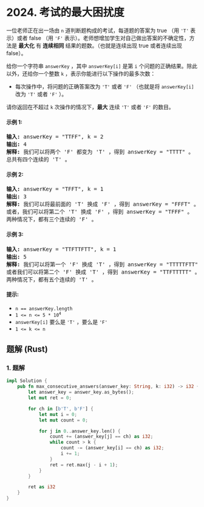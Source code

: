 # 2024. 考试的最大困扰度
一位老师正在出一场由 `n` 道判断题构成的考试，每道题的答案为 true （用 `'T'` 表示）或者 false （用 `'F'` 表示）。老师想增加学生对自己做出答案的不确定性，方法是 **最大化** 有 **连续相同** 结果的题数。（也就是连续出现 true 或者连续出现 false）。

给你一个字符串 `answerKey` ，其中 `answerKey[i]` 是第 `i` 个问题的正确结果。除此以外，还给你一个整数 `k` ，表示你能进行以下操作的最多次数：

* 每次操作中，将问题的正确答案改为 `'T'` 或者 `'F'` （也就是将 `answerKey[i]` 改为 `'T'` 或者 `'F'` ）。

请你返回在不超过 `k` 次操作的情况下，**最大** 连续 `'T'` 或者 `'F'` 的数目。

#### 示例 1:
<pre>
<strong>输入:</strong> answerKey = "TTFF", k = 2
<strong>输出:</strong> 4
<strong>解释:</strong> 我们可以将两个 'F' 都变为 'T' ，得到 answerKey = "TTTT" 。
总共有四个连续的 'T' 。
</pre>

#### 示例 2:
<pre>
<strong>输入:</strong> answerKey = "TFFT", k = 1
<strong>输出:</strong> 3
<strong>解释:</strong> 我们可以将最前面的 'T' 换成 'F' ，得到 answerKey = "FFFT" 。
或者，我们可以将第二个 'T' 换成 'F' ，得到 answerKey = "TFFF" 。
两种情况下，都有三个连续的 'F' 。
</pre>

#### 示例 3:
<pre>
<strong>输入:</strong> answerKey = "TTFTTFTT", k = 1
<strong>输出:</strong> 5
<strong>解释:</strong> 我们可以将第一个 'F' 换成 'T' ，得到 answerKey = "TTTTTFTT" 。
或者我们可以将第二个 'F' 换成 'T' ，得到 answerKey = "TTFTTTTT" 。
两种情况下，都有五个连续的 'T' 。
</pre>

#### 提示:
* `n == answerKey.length`
* <code>1 <= n <= 5 * 10<sup>4</sup></code>
* `answerKey[i]` 要么是 `'T'` ，要么是 `'F'`
* `1 <= k <= n`

## 题解 (Rust)

### 1. 题解
```Rust
impl Solution {
    pub fn max_consecutive_answers(answer_key: String, k: i32) -> i32 {
        let answer_key = answer_key.as_bytes();
        let mut ret = 0;

        for ch in [b'T', b'F'] {
            let mut i = 0;
            let mut count = 0;

            for j in 0..answer_key.len() {
                count += (answer_key[j] == ch) as i32;
                while count > k {
                    count -= (answer_key[i] == ch) as i32;
                    i += 1;
                }
                ret = ret.max(j - i + 1);
            }
        }

        ret as i32
    }
}
```
